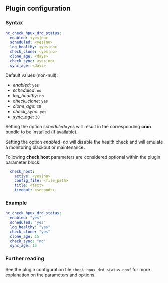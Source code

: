 ## Plugin configuration

### Syntax

```yaml
hc_check_hpux_drd_status:
  enabled: <yes|no>
  scheduled: <yes|no>
  log_healthy: <yes|no>
  check_clone: <yes|no>
  clone_age: <days>
  check_sync: <yes|no>
  sync_age: <days>
```

Default values (non-null):
* *enabled*: `yes`
* *scheduled*: `no`
* *log_healthy*: `no`
* *check_clone*: `yes`
* *clone_age*: `30`
* *check_sync*: `yes`
* *sync_age*: `30`

Setting the option *scheduled=yes* will result in the corresponding **cron** bundle to be installed (if available).

Setting the option *enabled=no* will disable the health check and will emulate a monitoring blackout or maintenance.

Following **check host** parameters are considered optional within the plugin parameter block:

```yaml
  check_host:
    active: <yes|no>
    config_file: <file_path>
    title: <text>
    timeout: <seconds>
```

### Example

```yaml
hc_check_hpux_drd_status:
  enabled: "yes"
  scheduled: "yes"    
  log_healthy: "yes"
  check_clone: "yes"
  clone_age: 15
  check_sync: "no"
  sync_age: 15
```

### Further reading

See the plugin configuration file `check_hpux_drd_status.conf` for more explanation on the parameters and options.

